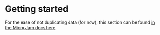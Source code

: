 # Getting started

For the ease of not duplicating data (for now), this section can be found [in
the
Micro Jam docs here](https://angelonfira.notion.site/Setting-up-40f151683a8642f4b699f3d8ddfc6787).
